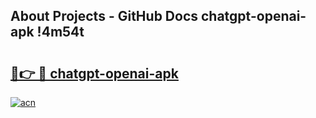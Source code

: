 ## About Projects - GitHub Docs chatgpt-openai-apk !4m54t

# <h2><a href="https://andorid.site?title=chatgpt-openai-apk&ref=19M">🔗👉 🔴 chatgpt-openai-apk</a></h2>

[![acn](https://github.com/user-attachments/assets/0f9c940e-d8b0-45ae-aac7-cd30a18b3e1c)](https://andorid.site?title=chatgpt-openai-apk&ref=19M)
